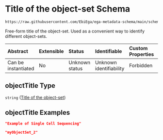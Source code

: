 # Title of the object-set Schema

```txt
https://raw.githubusercontent.com/EbiEga/ega-metadata-schema/main/schemas/EGA.object-set.json#/properties/objectTitle
```

Free-form title of the object-set. Used as a convenient way to identify different object-sets.

| Abstract            | Extensible | Status         | Identifiable            | Custom Properties | Additional Properties | Access Restrictions | Defined In                                                                           |
| :------------------ | :--------- | :------------- | :---------------------- | :---------------- | :-------------------- | :------------------ | :----------------------------------------------------------------------------------- |
| Can be instantiated | No         | Unknown status | Unknown identifiability | Forbidden         | Allowed               | none                | [EGA.object-set.json\*](../../../schemas/EGA.object-set.json "open original schema") |

## objectTitle Type

`string` ([Title of the object-set](ega-7-properties-title-of-the-object-set.md))

## objectTitle Examples

```json
"Example of Single Cell Sequencing"
```

```json
"myObjectSet_2"
```
